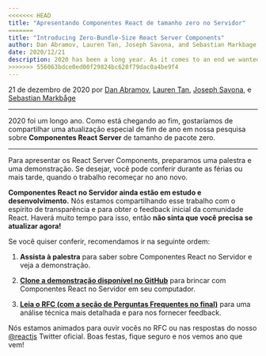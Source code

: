 ```yaml
---
<<<<<<< HEAD
title: "Apresentando Componentes React de tamanho zero no Servidor"
=======
title: "Introducing Zero-Bundle-Size React Server Components"
author: Dan Abramov, Lauren Tan, Joseph Savona, and Sebastian Markbage
date: 2020/12/21
description: 2020 has been a long year. As it comes to an end we wanted to share a special Holiday Update on our research into zero-bundle-size React Server Components.
>>>>>>> 556063bdce0ed00f29824bc628f79dac0a4be9f4
---
```


21 de dezembro de 2020 por [Dan Abramov](https://twitter.com/dan_abramov), [Lauren Tan](https://twitter.com/potetotes), [Joseph Savona](https://twitter.com/en_JS), e [Sebastian Markbåge](https://twitter.com/sebmarkbage)

---

<Intro>

2020 foi um longo ano. Como está chegando ao fim, gostaríamos de compartilhar uma atualização especial de fim de ano em nossa pesquisa sobre **Componentes React Server** de tamanho de pacote zero.

</Intro>

---

Para apresentar os React Server Components, preparamos uma palestra e uma demonstração. Se desejar, você pode conferir durante as férias ou mais tarde, quando o trabalho recomeçar no ano novo.

<YouTubeIframe src="https://www.youtube.com/embed/TQQPAU21ZUw" />

**Componentes React no Servidor ainda estão em estudo e desenvolvimento.** Nós estamos compartilhando esse trabalho com o espírito de transparência e para obter o feedback inicial da comunidade React. Haverá muito tempo para isso, então **não sinta que você precisa se atualizar agora!**

Se você quiser conferir, recomendamos ir na seguinte ordem:

1. **Assista à palestra** para saber sobre Componentes React no Servidor e veja a demonstração.

2. **[Clone a demonstração disponível no GitHub](http://github.com/reactjs/server-components-demo)** para brincar com Componentes React no Servidor em seu computador.

3. **[Leia o RFC (com a seção de Perguntas Frequentes no final)](https://github.com/reactjs/rfcs/pull/188)** para uma análise técnica mais detalhada e para nos fornecer feedback.

Nós estamos animados para ouvir vocês no RFC ou nas respostas do nosso [@reactjs](https://twitter.com/reactjs) Twitter oficial. Boas festas, fique seguro e nos vemos ano que vem!
